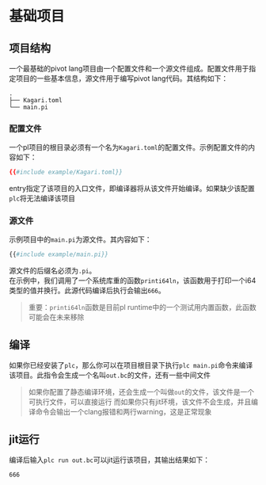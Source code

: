 # 基础项目
## 项目结构

一个最基础的pivot lang项目由一个配置文件和一个源文件组成。配置文件用于指定项目的一些基本信息，源文件用于编写pivot lang代码。其结构如下：  

```
.
├── Kagari.toml
└── main.pi
```

### 配置文件

一个pl项目的根目录必须有一个名为`Kagari.toml`的配置文件。示例配置文件的内容如下：
```toml
{{#include example/Kagari.toml}}
```
entry指定了该项目的入口文件，即编译器将从该文件开始编译。如果缺少该配置`plc`将无法编译该项目  

### 源文件

示例项目中的`main.pi`为源文件。其内容如下：
```pl
{{#include example/main.pi}}
```
源文件的后缀名必须为`.pi`。  
在示例中，我们调用了一个系统库重的函数`printi64ln`，该函数用于打印一个i64类型的值并换行。此源代码编译后执行会输出`666`。  
> 重要：`printi64ln`函数是目前pl runtime中的一个测试用内置函数，此函数可能会在未来移除

## 编译
如果你已经安装了`plc`，那么你可以在项目根目录下执行`plc main.pi`命令来编译该项目。此指令会生成一个名叫`out.bc`的文件，还有一些中间文件  

> 如果你配置了静态编译环境，还会生成一个叫做`out`的文件，该文件是一个可执行文件，可以直接运行
> 而如果你只有jit环境，该文件不会生成，并且编译命令会输出一个clang报错和两行warning，这是正常现象

## jit运行

编译后输入`plc run out.bc`可以jit运行该项目，其输出结果如下：  

```
666
```



